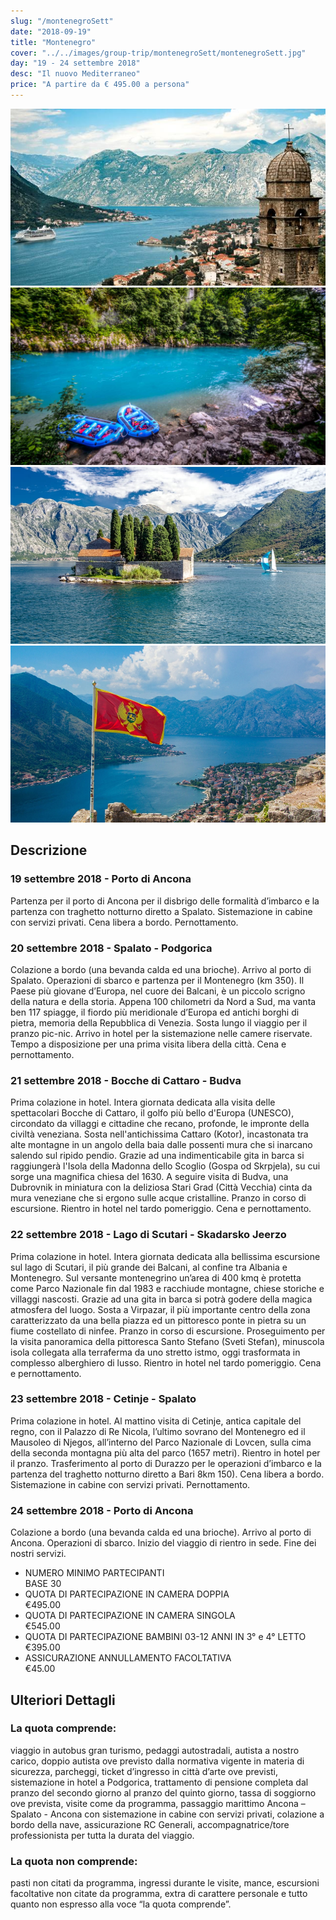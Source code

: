 ```yaml
---
slug: "/montenegroSett"
date: "2018-09-19"
title: "Montenegro"
cover: "../../images/group-trip/montenegroSett/montenegroSett.jpg"
day: "19 - 24 settembre 2018"
desc: "Il nuovo Mediterraneo"
price: "A partire da € 495.00 a persona"
---
```


<div class="pictures">

![montenegroSett 1](../../images/group-trip/montenegroSett/montenegroSett1.jpg)
![montenegroSett 2](../../images/group-trip/montenegroSett/montenegroSett2.jpg)
![montenegroSett 3](../../images/group-trip/montenegroSett/montenegroSett3.jpg)
![montenegroSett 4](../../images/group-trip/montenegroSett/montenegroSett4.jpg)

</div>


<div class="copy">

## Descrizione

### 19 settembre 2018 - Porto di Ancona
Partenza per il porto di Ancona per il disbrigo delle formalità d’imbarco e la partenza con traghetto notturno diretto a Spalato. Sistemazione in cabine con servizi privati. Cena libera a bordo. Pernottamento.

### 20 settembre 2018 - Spalato - Podgorica
Colazione a bordo (una bevanda calda ed una brioche). Arrivo al porto di Spalato. Operazioni di sbarco e partenza per il Montenegro (km 350). Il Paese più giovane d’Europa, nel cuore dei Balcani, è un piccolo scrigno della natura e della storia. Appena 100 chilometri da Nord a Sud, ma vanta ben 117 spiagge, il fiordo più meridionale d’Europa ed antichi borghi di pietra, memoria della Repubblica di Venezia. Sosta lungo il viaggio per il pranzo pic-nic. Arrivo in hotel per la sistemazione nelle camere riservate. Tempo a disposizione per una prima visita libera della città. Cena e pernottamento.

### 21 settembre 2018 - Bocche di Cattaro - Budva
Prima colazione in hotel. Intera giornata dedicata alla visita delle spettacolari Bocche di Cattaro, il golfo più bello d'Europa (UNESCO), circondato da villaggi e cittadine che recano, profonde, le impronte della civiltà veneziana. Sosta nell'antichissima Cattaro (Kotor), incastonata tra alte montagne in un angolo della baia dalle possenti mura che si inarcano salendo sul ripido pendio. Grazie ad una indimenticabile gita in barca si raggiungerà l'Isola della Madonna dello Scoglio (Gospa od Skrpjela), su cui sorge una magnifica chiesa del 1630. A seguire visita di Budva, una Dubrovnik in miniatura con la deliziosa Stari Grad (Città Vecchia) cinta da mura veneziane che si ergono sulle acque cristalline. Pranzo in corso di escursione. Rientro in hotel nel tardo pomeriggio. Cena e pernottamento.

### 22 settembre 2018 - Lago di Scutari - Skadarsko Jeerzo
Prima colazione in hotel. Intera giornata dedicata alla bellissima escursione sul lago di Scutari, il più grande dei Balcani, al confine tra Albania e Montenegro. Sul versante montenegrino un’area di 400 kmq è protetta come Parco Nazionale fin dal 1983 e racchiude montagne, chiese storiche e villaggi nascosti. Grazie ad una gita in barca si potrà godere della magica atmosfera del luogo. Sosta a Virpazar, il più importante centro della zona caratterizzato da una bella piazza ed un pittoresco ponte in pietra su un fiume costellato di ninfee. Pranzo in corso di escursione. Proseguimento per la visita panoramica della pittoresca Santo Stefano (Sveti Stefan), minuscola isola collegata alla terraferma da uno stretto istmo, oggi trasformata in complesso alberghiero di lusso. Rientro in hotel nel tardo pomeriggio. Cena e pernottamento.

### 23 settembre 2018 - Cetinje - Spalato
Prima colazione in hotel. Al mattino visita di Cetinje, antica capitale del regno, con il Palazzo di Re Nicola, l’ultimo sovrano del Montenegro ed il Mausoleo di Njegos, all’interno del Parco Nazionale di Lovcen, sulla cima della seconda montagna più alta del parco (1657 metri). Rientro in hotel per il pranzo. Trasferimento al porto di Durazzo per le operazioni d’imbarco e la partenza del traghetto notturno diretto a Bari 8km 150). Cena libera a bordo. Sistemazione in cabine con servizi privati. Pernottamento.

### 24 settembre 2018 - Porto di Ancona
Colazione a bordo (una bevanda calda ed una brioche). Arrivo al porto di Ancona. Operazioni di sbarco. Inizio del viaggio di rientro in sede. Fine dei nostri servizi.


<div class="quota">

+ <div class="left"> <span> NUMERO MINIMO PARTECIPANTI </span> </div> <div class="right"> <span> BASE 30 </span> </div> 
+ <div class="left"> <span> QUOTA DI PARTECIPAZIONE IN CAMERA DOPPIA </span> </div> <div class="right"> <span> €495.00 </span> </div> 
+ <div class="left"> <span> QUOTA DI PARTECIPAZIONE IN CAMERA SINGOLA </span> </div> <div class="right"> <span> €545.00 </span> </div> 
+ <div class="left"> <span> QUOTA DI PARTECIPAZIONE BAMBINI 03-12 ANNI IN 3° e 4° LETTO </span> </div> <div class="right"> <span> €395.00 </span> </div> 
+ <div class="left"> <span> ASSICURAZIONE ANNULLAMENTO FACOLTATIVA </span> </div> <div class="right"> <span> €45.00 </span> </div> 

</div>


## Ulteriori Dettagli

### La quota comprende:
viaggio in autobus gran turismo, pedaggi autostradali, autista a nostro carico, doppio autista ove previsto dalla normativa vigente in materia di sicurezza, parcheggi, ticket d’ingresso in città d’arte ove previsti, sistemazione in hotel a Podgorica, trattamento di pensione completa dal pranzo del secondo giorno al pranzo del quinto giorno, tassa di soggiorno ove prevista, visite come da programma, passaggio marittimo Ancona – Spalato - Ancona con sistemazione in cabine con servizi privati, colazione a bordo della nave, assicurazione RC Generali, accompagnatrice/tore professionista per tutta la durata del viaggio.

### La quota non comprende:
pasti non citati da programma, ingressi durante le visite, mance, escursioni facoltative non citate da programma, extra di carattere personale e tutto quanto non espresso alla voce “la quota comprende”.

</div>
